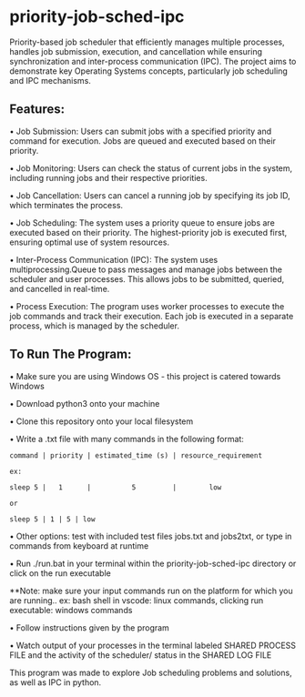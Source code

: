 # priority-job-sched-ipc
Priority-based job scheduler that efficiently manages multiple processes, handles job submission, execution, and cancellation while ensuring synchronization and inter-process communication (IPC). The project aims to demonstrate key Operating Systems concepts, particularly job scheduling and IPC mechanisms. 

## Features:
• Job Submission:
Users can submit jobs with a specified priority and command for execution. Jobs are
queued and executed based on their priority.

• Job Monitoring:
Users can check the status of current jobs in the system, including running jobs and their
respective priorities.

• Job Cancellation:
Users can cancel a running job by specifying its job ID, which terminates the process.

• Job Scheduling:
The system uses a priority queue to ensure jobs are executed based on their priority. The
highest-priority job is executed first, ensuring optimal use of system resources.

• Inter-Process Communication (IPC):
The system uses multiprocessing.Queue to pass messages and manage jobs between the
scheduler and user processes. This allows jobs to be submitted, queried, and cancelled in
real-time.

• Process Execution:
The program uses worker processes to execute the job commands and track their
execution. Each job is executed in a separate process, which is managed by the scheduler.

## To Run The Program:
• Make sure you are using Windows OS -  this project is catered towards Windows

• Download python3 onto your machine

• Clone this repository onto your local filesystem

• Write a .txt file with many commands in the following format:

    command | priority | estimated_time (s) | resource_requirement

    ex:

    sleep 5 |   1      |          5         |        low

    or 

    sleep 5 | 1 | 5 | low

• Other options: test with included test files jobs.txt and jobs2txt, or type in commands from keyboard at runtime

• Run ./run.bat in your terminal within the priority-job-sched-ipc directory or click on the run executable

**Note: make sure your input commands run on the platform for which you are running.. ex: bash shell in vscode: linux commands, clicking run executable: windows commands

• Follow instructions given by the program

• Watch output of your processes in the terminal labeled SHARED PROCESS FILE and the activity of the scheduler/ status in the SHARED LOG FILE


This program was made to explore Job scheduling problems and solutions, as well as IPC in python.

